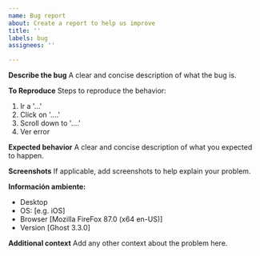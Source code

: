 ```yaml
---
name: Bug report
about: Create a report to help us improve
title: ''
labels: bug
assignees: ''

---
```


**Describe the bug**
A clear and concise description of what the bug is.

**To Reproduce**
Steps to reproduce the behavior:
1. Ir a '...'
2. Click on '....'
3. Scroll down to '....'
4. Ver error

**Expected behavior**
A clear and concise description of what you expected to happen.

**Screenshots**
If applicable, add screenshots to help explain your problem.

**Información ambiente:**
 - Desktop
 - OS: [e.g. iOS]
 - Browser [Mozilla FireFox 87.0 (x64 en-US)]
 - Version [Ghost 3.3.0]

**Additional context**
Add any other context about the problem here.
